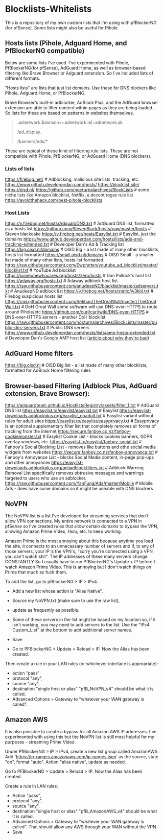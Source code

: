 ﻿# Blocklists-Whitelists
 
 This is a repository of my own custom lists that I'm using with pfBlockerNG (for pfSense). Some lists might also be useful for Pihole.
 
 ## Hosts lists (Pihole, Adguard Home, and PfBlockerNG compatible)
Below are some lists I've used. I've experimented with Pihole, PfBlockerNG(for pfSense), AdGuard Home, as well as browser-based filtering like Brave Browser or Adguard extension. So I've included lists of different formats. 

"Hosts lists" are lists that just list domains. Use these for DNS blockers like Pihole, Adguard Home, or PfBlockerNG. 

Brave Browser's built-in adblocker, AdBlock Plus, and the AdGuard browser extension are able to filter content within pages as they are being loaded. So lists for these are based on patterns in websites themselves.

> .adnetwork.$domain=~adnetwork.ie|~adnetwork.sk
>
> /ad_display.
>
> /banners/ads/*

These are typical of these kind of filtering rule lists. These are not compatible with Pihole, PfBlockerNG, or AdGuard Home (DNS blockers).

### Lists of lists
https://firebog.net/   # Adblocking, malicious site lists, tracking, etc.
https://www.github.developerdan.com/hosts/
https://blocklist.site/
https://oisd.nl/
https://github.com/nocturnalarchives/BlockLists  # some niche lists like Amazon blocklist, Netflix, a decent regex rule list
https://avoidthehack.com/best-pihole-blocklists

### Host Lists
https://v.firebog.net/hosts/AdguardDNS.txt   # AdGuard DNS list, formatted as a hosts list
https://github.com/StevenBlack/hosts/raw/master/hosts      # Steven blackcake
https://v.firebog.net/hosts/Easylist.txt # Easylist, just the domains
https://www.github.developerdan.com/hosts/lists/ads-and-tracking-extended.txt  # Developer Dan's Ad & Tracking list
https://big.oisd.nl/domains # OISD Big - a list made of many other blocklists, hosts list formatted
https://small.oisd.nl/domains # OISD Small - a smaller list made of many other lists, hosts list formatted
https://raw.githubusercontent.com/Ewpratten/youtube_ad_blocklist/master/blocklist.txt # YouTube Ad blocklist
https://someonewhocares.org/hosts/zero/hosts # Dan Pollock's host list
https://adaway.org/hosts.txt # Adaway adblock host list
https://raw.githubusercontent.com/anudeepND/blacklist/master/adservers.txt # AnudeepND adblock list
https://v.firebog.net/hosts/static/w3kbl.txt # Firebog suspicious hosts list
https://raw.githubusercontent.com/Sekhan/TheGreatWall/master/TheGreatWall.txt # DoH Great Wall some software will use DNS-over-HTTPS to route around Pihole/etc
https://github.com/curl/curl/wiki/DNS-over-HTTPS # DNS-over-HTTPS servers - another DoH blocklist
https://raw.githubusercontent.com/nocturnalarchives/BlockLists/master/public-dns-servers.txt # Public DNS servers
https://www.github.developerdan.com/hosts/lists/amp-hosts-extended.txt # Developer Dan's Google AMP host list ([article about why they're bad](https://www.theregister.com/2017/05/19/open_source_insider_google_amp_bad_bad_bad/))

## AdGuard Home filters
https://big.oisd.nl  # OISD Big list - a list made of many other blocklists, formatted for AdBlock Home filtering rules

## Browser-based Filtering (Adblock Plus, AdGuard extension, Brave Browser):
https://adguardteam.github.io/HostlistsRegistry/assets/filter_1.txt   # AdGuard DNS list
https://easylist.to/easylist/easylist.txt  # Easylist
https://easylist-downloads.adblockplus.org/easylist_noadult.txt # Easylist variant without rules for adult sites
https://easylist.to/easylist/easyprivacy.txt # Easyprivacy  is an optional supplementary filter list that completely removes all forms of tracking from the internet
https://secure.fanboy.co.nz/fanboy-cookiemonster.txt # Easylist Cookie List - blocks cookies banners, GDPR overlay windows, etc.
https://easylist.to/easylist/fanboy-social.txt # Fanboy's Social Blocking List - removes like buttons and othe social media widgets from websites
https://secure.fanboy.co.nz/fanboy-annoyance.txt # Fanboy's Annoyance List - blocks Social Media content, in-page pop-ups and other annoyances
https://easylist-downloads.adblockplus.org/antiadblockfilters.txt # Adblock Warning Removal List specifically removes obtrusive messages and warnings targeted to users who use an adblocker.
https://raw.githubusercontent.com/YanFung/Ads/master/Mobile   # Mobile Ads - does have some domains so it might be useable with DNS blockers

 
 ## NoVPN
 The NoVPN list is a list I've developed for streaming services that don't allow VPN connections.  My entire network is connected to a VPN in pfSense so I've created rules that allow certain domains to bypass the VPN, allowing Amazon Prime Video, Hulu, etc. to keep working. 
 
 Amazon Prime is the most annoying about this because anytime you load the site, it connects to an unnecessary number of servers and if, to any of those servers, your IP is the VPN's, "sorry you're connected using a VPN you can't watch shit". The IP addresses of these many servers change CONSTANTLY So I usually have to run PfBlockerNG's Update > IP before I watch Amazon Prime Video. This is annoying but I don't watch things on Prime that much so fuck them. 
 

To add the list, go to pfBlockerNG > IP > IPv4. 
- Add a new list whose action is "Alias Native". 
- Source my NoVPN.txt (make sure to use the raw list), 
- update as frequently as possible. 
- Some of these servers in the list might be based on my location so, if it isn't working, you may need to add servers to the list. Use the "IPv4 Custom_List" at the bottom to add additional server names. 
- Save

- Go to PFBlockerNG > Update > Reload > IP. Now the Alias has been created.

Then create a rule in your LAN rules (or whichever interface is appropriate):
- action "pass"
- protocol "any", 
- source "any", 
- destination "single host or alias" "pfB_NoVPN_v4" should be what it is called, 
- Advanced Options > Gateway to "whatever your WAN gateway is called".

## Amazon AWS
It is also possible to create a bypass for all Amazon AWS IP addresses. I've experimented with using this but the NoVPN list is still most helpful for my purposes - streaming Prime Video.

Under PfBlockerNG > IP > IPv4, create a new list group called AmazonAWS.  Add 'https://ip-ranges.amazonaws.com/ip-ranges.json' as the source, state "on", format "auto". Action "alias native", update as needed.

Go to PFBlockerNG > Update > Reload > IP. Now the Alias has been created.

Create a rule in LAN rules:
- Action "pass", 
- protocol "any", 
- source "any", 
- destination "single host or alias" "pfB_AmazonAWS_v4" should be what it is called. 
- Advanced Options > Gateway to "whatever your WAN gateway is called". That should allow any AWS through your WAN without the VPN.
- Save
